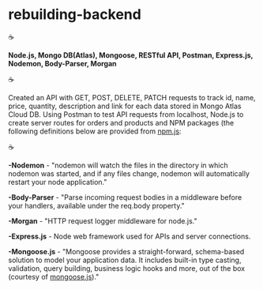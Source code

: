 # rebuilding-backend

:coffee:

**Node.js, Mongo DB(Atlas), Mongoose, RESTful API, Postman, Express.js, Nodemon, Body-Parser, Morgan**

:coffee:

Created an API with GET, POST, DELETE, PATCH requests to track id, name, price, quantity, description and link for each data stored in Mongo Atlas Cloud DB.  Using Postman to test API requests from localhost, Node.js to create server routes for orders and products and NPM packages (the following definitions below are provided from [npm.js](https://www.npmjs.com/):

:coffee:

**-Nodemon** - "nodemon will watch the files in the directory in which nodemon was started, and if any files change, nodemon will automatically restart your node application."

**-Body-Parser** - "Parse incoming request bodies in a middleware before your handlers, available under the req.body property."

**-Morgan** - "HTTP request logger middleware for node.js."

**-Express.js** - Node web framework used for APIs and server connections.

**-Mongoose.js** - "Mongoose provides a straight-forward, schema-based solution to model your application data. It includes built-in type casting, validation, query building, business logic hooks and more, out of the box (courtesy of [mongoose.js](www.mongoose.js.com))."

